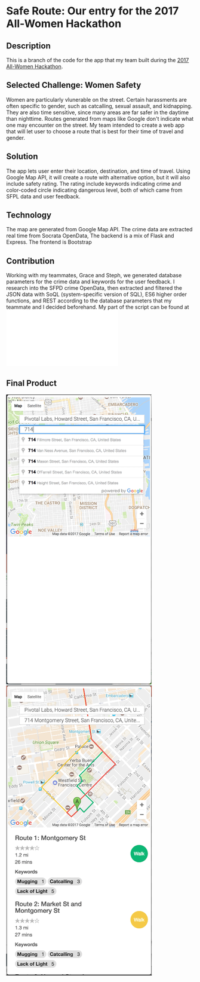 # Safe Route: Our entry for the 2017 All-Women Hackathon

## Description
This is a branch of the code for the app that my team built during the [2017 All-Women Hackathon](https://www.eventbrite.com/e/womenhack-the-all-women-hackathon-san-francisco-tickets-27670276542).

## Selected Challenge: Women Safety
Women are particularly vlunerable on the street. Certain harassments are often specific to gender, such as catcalling, sexual assault, and kidnapping. They are also time sensitive, since many areas are far safer in the daytime than nighttime. Routes generated from maps like Google don't indicate what one may encounter on the street. My team intended to create a web app that will let user to choose a route that is best for their time of travel and gender.

## Solution
The app lets user enter their location, destination, and time of travel. Using Google Map API, it will create a route with alternative option, but it will also include safety rating. The rating include keywords indicating crime and color-coded circle indicating dangerous level, both of which came from SFPL data and user feedback.

## Technology
The map are generated from Google Map API. The crime data are extracted real time from Socrata OpenData,  The backend is a mix of Flask and Express. The frontend is Bootstrap

## Contribution
Working with my teammates, Grace and Steph, we generated database parameters for the crime data and keywords for the user feedback.
I research into the SFPD crime OpenData, then extracted and filtered the JSON data with SoQL (system-specific version of SQL), ES6 higher order functions, and REST according to the database parameters that my teammate and I decided beforehand. My part of the script can be found at ![this file](db/opendata_call.js)

## Final Product
![Start Screen](demo/searching.png)
![Final Screen](demo/final.png)